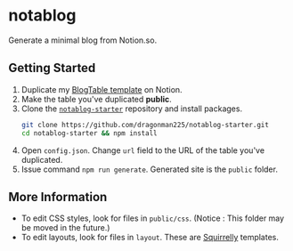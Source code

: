 # notablog

Generate a minimal blog from Notion.so.

## Getting Started

1. Duplicate my [BlogTable template](https://www.notion.so/937c97eb6efb47f5864dc7fa66bbe88a?v=7076048baf9842238b74342f6b491c5b) on Notion.
2. Make the table you've duplicated **public**.
3. Clone the [`notablog-starter`](https://github.com/dragonman225/notablog-starter) repository and install packages.
   ```bash
   git clone https://github.com/dragonman225/notablog-starter.git
   cd notablog-starter && npm install
   ```
4. Open `config.json`. Change `url` field to the URL of the table you've duplicated.
5. Issue command `npm run generate`. Generated site is the `public` folder.

## More Information

* To edit CSS styles, look for files in `public/css`. (Notice : This folder may be moved in the future.)
* To edit layouts, look for files in `layout`. These are [Squirrelly](https://squirrelly.js.org/) templates.
